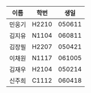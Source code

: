 | 이름   | 학번  | 생일   |
| ------ | ----- | ------ |
| 민웅기 | H2210 | 050611 |
| 김지유 | N1104 | 060811 |
| 김장필 | H2207 | 050421 |
| 이채원 | N1117 | 061005 |
| 김재우 | H2104 | 050214 |
| 신주희 | C1112 | 060418 |
